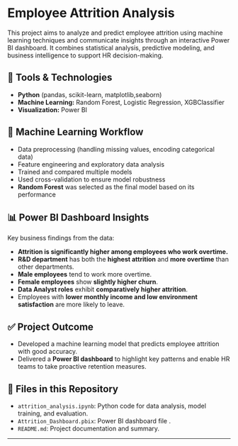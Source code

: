 
#  Employee Attrition Analysis

This project aims to analyze and predict employee attrition using machine learning techniques and communicate insights through an interactive Power BI dashboard. It combines statistical analysis, predictive modeling, and business intelligence to support HR decision-making.

## 🔧 Tools & Technologies
- **Python** (pandas, scikit-learn, matplotlib,seaborn)
- **Machine Learning:** Random Forest, Logistic Regression, XGBClassifier
- **Visualization:** Power BI


## 🧪 Machine Learning Workflow
- Data preprocessing (handling missing values, encoding categorical data)
- Feature engineering and exploratory data analysis
- Trained and compared multiple models
- Used cross-validation to ensure model robustness
- **Random Forest** was selected as the final model based on its performance

## 📊 Power BI Dashboard Insights

Key business findings from the data:
- **Attrition is significantly higher among employees who work overtime.**
- **R&D department** has both the **highest attrition** and **more overtime** than other departments.
- **Male employees** tend to work more overtime.
- **Female employees** show **slightly higher churn**.
- **Data Analyst roles** exhibit **comparatively higher attrition**.
- Employees with **lower monthly income and low environment satisfaction** are more likely to leave.

## ✅ Project Outcome
- Developed a machine learning model that predicts employee attrition with good accuracy.
- Delivered a **Power BI dashboard** to highlight key patterns and enable HR teams to take proactive retention measures.

## 📁 Files in this Repository
- `attrition_analysis.ipynb`: Python code for data analysis, model training, and evaluation.
- `Attrition_Dashboard.pbix`: Power BI dashboard file .
- `README.md`: Project documentation and summary.

---

